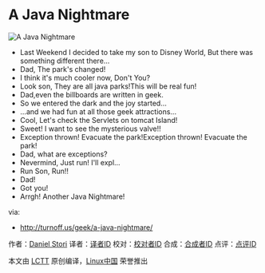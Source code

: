A Java Nightmare
===============

![A Java Nightmare](http://turnoff.us/image/en/a-java-nightmare.png)

- Last Weekend I decided to take my son to Disney World, But there was something different there...
- Dad, The park's changed!
- I think it's much cooler now, Don't You?
- Look son, They are all java parks!This will be real fun!
- Dad,even the billboards are written in geek.
- So we entered the dark and the joy started...
- ...and we had fun at all those geek attractions...
- Cool, Let's check the Servlets on tomcat Island!
- Sweet! I want to see the mysterious valve!!
- Exception thrown! Evacuate the park!Exception thrown! Evacuate the park!
- Dad, what are exceptions?
- Nevermind, Just run! I'll expl...
- Run Son, Run!!
- Dad!
- Got you!
- Arrgh! Another Java Nightmare!

via:
- http://turnoff.us/geek/a-java-nightmare/

作者：[Daniel Stori][a]
译者：[译者ID](https://github.com/译者ID)
校对：[校对者ID](https://github.com/校对者ID)
合成：[合成者ID](https://github.com/合成者ID)
点评：[点评ID](https://github.com/点评者ID)

本文由 [LCTT](https://github.com/LCTT/TranslateProject) 原创编译，[Linux中国](https://linux.cn/) 荣誉推出

[a]:http://turnoff.us/about/
